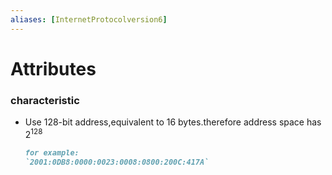 ```yaml
---
aliases: [InternetProtocolversion6]
---
```

# Attributes
### characteristic
- Use 128-bit address,equivalent to 16 bytes.therefore address space has $2^{128}$
	```md
	for example:
	`2001:0DB8:0000:0023:0008:0800:200C:417A`
	```